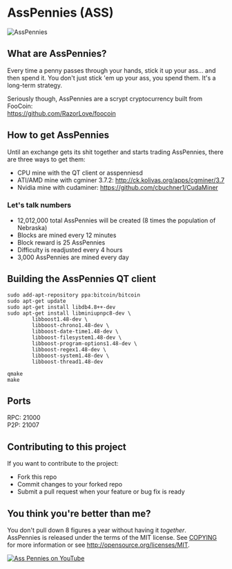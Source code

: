 # AssPennies (ASS)

![AssPennies](http://i.imgur.com/X4coDlS.png)

## What are AssPennies?
Every time a penny passes through your hands, stick it up your ass... and then spend it. You don't just stick 'em up your ass, you spend them. It's a long-term strategy.

Seriously though, AssPennies are a scrypt cryptocurrency built from FooCoin:  
https://github.com/RazorLove/foocoin


## How to get AssPennies
Until an exchange gets its shit together and starts trading AssPennies, there are three ways to get them:

* CPU mine with the QT client or asspenniesd
* ATI/AMD mine with cgminer 3.7.2: http://ck.kolivas.org/apps/cgminer/3.7
* Nvidia mine with cudaminer: https://github.com/cbuchner1/CudaMiner


### Let's talk numbers
* 12,012,000 total AssPennies will be created (8 times the population of Nebraska)
* Blocks are mined every 12 minutes
* Block reward is 25 AssPennies
* Difficulty is readjusted every 4 hours
* 3,000 AssPennies are mined every day

## Building the AssPennies QT client

	sudo add-apt-repository ppa:bitcoin/bitcoin
	sudo apt-get update
	sudo apt-get install libdb4.8++-dev
	sudo apt-get install libminiupnpc8-dev \
            libboost1.48-dev \
            libboost-chrono1.48-dev \
            libboost-date-time1.48-dev \
            libboost-filesystem1.48-dev \
            libboost-program-options1.48-dev \
            libboost-regex1.48-dev \
            libboost-system1.48-dev \
            libboost-thread1.48-dev 

	qmake	
	make

## Ports
RPC: 21000  
P2P: 21007

## Contributing to this project
If you want to contribute to the project: 

* Fork this repo
* Commit changes to your forked repo
* Submit a pull request when your feature or bug fix is ready

## You think you're better than me?
You don't pull down 8 figures a year without having it _together_.  
AssPennies is released under the terms of the MIT license. See [COPYING](COPYING)
for more information or see http://opensource.org/licenses/MIT.


[![Ass Pennies on YouTube](http://i.imgur.com/8tIuBCL.jpg)](https://www.youtube.com/watch?v=DO1Q7F23DxM)
